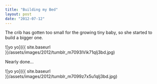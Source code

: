 ```yaml
---
title: "Building my Bed"
layout: post
date: "2012-07-12"
---
```


The crib has gotten too small for the growing tiny baby, so she started to build a bigger one.

![yo yo]({{ site.baseurl }}/assets/images/2012/tumblr_m7093lVik71qlj3bd.jpg)

Nearly done…

![yo yo]({{ site.baseurl }}/assets/images/2012/tumblr_m7099z7x5u1qlj3bd.jpg)
